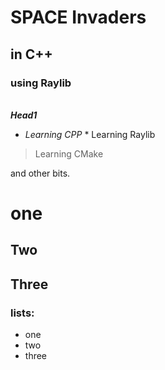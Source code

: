 # SPACE Invaders 
## in C++ 
### using Raylib
<br />***Head1***
<br />


* *Learning CPP* *
Learning Raylib
>Learning CMake

and other bits.

# one
## Two
## Three


### lists:
* one 
* two 
* three

